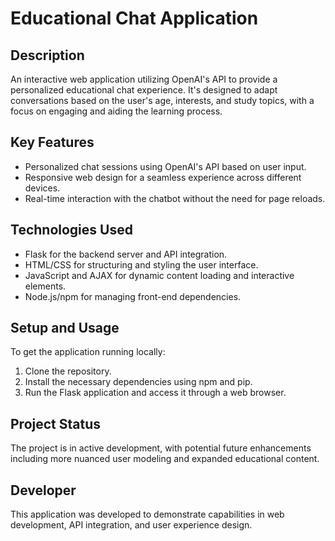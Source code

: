 # Educational Chat Application

## Description
An interactive web application utilizing OpenAI's API to provide a personalized educational chat experience. It's designed to adapt conversations based on the user's age, interests, and study topics, with a focus on engaging and aiding the learning process.

## Key Features
- Personalized chat sessions using OpenAI's API based on user input.
- Responsive web design for a seamless experience across different devices.
- Real-time interaction with the chatbot without the need for page reloads.

## Technologies Used
- Flask for the backend server and API integration.
- HTML/CSS for structuring and styling the user interface.
- JavaScript and AJAX for dynamic content loading and interactive elements.
- Node.js/npm for managing front-end dependencies.

## Setup and Usage
To get the application running locally:
1. Clone the repository.
2. Install the necessary dependencies using npm and pip.
3. Run the Flask application and access it through a web browser.

## Project Status
The project is in active development, with potential future enhancements including more nuanced user modeling and expanded educational content.

## Developer
This application was developed to demonstrate capabilities in web development, API integration, and user experience design.
